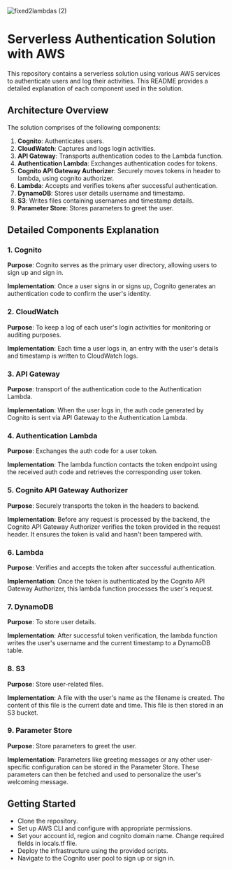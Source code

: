 ![fixed2lambdas (2)](https://github.com/yuvalcoren/commit_project/assets/132250761/6278b24b-d583-45f0-807b-8690b5a04b90)

# Serverless Authentication Solution with AWS

This repository contains a serverless solution using various AWS services to authenticate users and log their activities. This README provides a detailed explanation of each component used in the solution.

## Architecture Overview

The solution comprises of the following components:

1. **Cognito**: Authenticates users.
2. **CloudWatch**: Captures and logs login activities.
3. **API Gateway**: Transports authentication codes to the Lambda function.
4. **Authentication Lambda**: Exchanges authentication codes for tokens.
5. **Cognito API Gateway Authorizer**: Securely moves tokens in header to lambda, using cognito authorizer.
6. **Lambda**: Accepts and verifies tokens after successful authentication.
7. **DynamoDB**: Stores user details username and timestamp.
8. **S3**: Writes files containing usernames and timestamp details.
9. **Parameter Store**: Stores parameters to greet the user.

## Detailed Components Explanation

### 1. Cognito

**Purpose**: Cognito serves as the primary user directory, allowing users to sign up and sign in. 

**Implementation**: Once a user signs in or signs up, Cognito generates an authentication code to confirm the user's identity.

### 2. CloudWatch

**Purpose**: To keep a log of each user's login activities for monitoring or auditing purposes.

**Implementation**: Each time a user logs in, an entry with the user's details and timestamp is written to CloudWatch logs.

### 3. API Gateway

**Purpose**: transport of the authentication code to the Authentication Lambda.

**Implementation**: When the user logs in, the auth code generated by Cognito is sent via API Gateway to the Authentication Lambda.

### 4. Authentication Lambda

**Purpose**: Exchanges the auth code for a user token.

**Implementation**: The lambda function contacts the token endpoint using the received auth code and retrieves the corresponding user token.

### 5. Cognito API Gateway Authorizer

**Purpose**: Securely transports the token in the headers to backend.

**Implementation**: Before any request is processed by the backend, the Cognito API Gateway Authorizer verifies the token provided in the request header. It ensures the token is valid and hasn't been tampered with.

### 6. Lambda

**Purpose**: Verifies and accepts the token after successful authentication.

**Implementation**: Once the token is authenticated by the Cognito API Gateway Authorizer, this lambda function processes the user's request. 

### 7. DynamoDB

**Purpose**: To store user details.

**Implementation**: After successful token verification, the lambda function writes the user's username and the current timestamp to a DynamoDB table.

### 8. S3

**Purpose**: Store user-related files.

**Implementation**: A file with the user's name as the filename is created. The content of this file is the current date and time. This file is then stored in an S3 bucket.

### 9. Parameter Store

**Purpose**: Store parameters to greet the user.

**Implementation**: Parameters like greeting messages or any other user-specific configuration can be stored in the Parameter Store. These parameters can then be fetched and used to personalize the user's welcoming message.

## Getting Started

- Clone the repository.
- Set up AWS CLI and configure with appropriate permissions.
- Set your account id, region and cognito domain name. Change required fields in locals.tf file.
- Deploy the infrastructure using the provided scripts.
- Navigate to the Cognito user pool to sign up or sign in.


